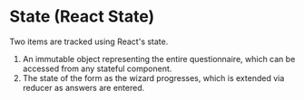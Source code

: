 # State (React State)

Two items are tracked using React's state.

1. An immutable object representing the entire questionnaire, which can be accessed from any stateful component.
2. The state of the form as the wizard progresses, which is extended via reducer as answers are entered.
